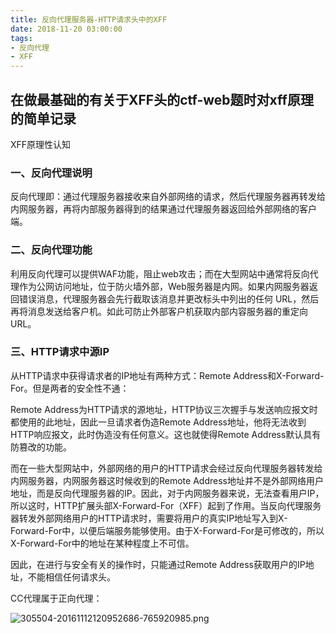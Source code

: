 ```yaml
---
title: 反向代理服务器-HTTP请求头中的XFF
date: 2018-11-20 03:00:00
tags:
- 反向代理
- XFF
---
```


## 在做最基础的有关于XFF头的ctf-web题时对xff原理的简单记录

XFF原理性认知

### 一、反向代理说明

反向代理即：通过代理服务器接收来自外部网络的请求，然后代理服务器再转发给内网服务器，再将内部服务器得到的结果通过代理服务器返回给外部网络的客户端。

### 二、反向代理功能

利用反向代理可以提供WAF功能，阻止web攻击；而在大型网站中通常将反向代理作为公网访问地址，位于防火墙外部，Web服务器是内网。如果内网服务器返回错误消息，代理服务器会先行截取该消息并更改标头中列出的任何 URL，然后再将消息发送给客户机。如此可防止外部客户机获取内部内容服务器的重定向 URL。

### 三、HTTP请求中源IP

从HTTP请求中获得请求者的IP地址有两种方式：Remote Address和X-Forward-For。但是两者的安全性不通：

Remote Address为HTTP请求的源地址，HTTP协议三次握手与发送响应报文时都使用的此地址，因此一旦请求者伪造Remote Address地址，他将无法收到HTTP响应报文，此时伪造没有任何意义。这也就使得Remote Address默认具有防篡改的功能。

而在一些大型网站中，外部网络的用户的HTTP请求会经过反向代理服务器转发给内网服务器，内网服务器这时候收到的Remote Address地址并不是外部网络用户地址，而是反向代理服务器的IP。因此，对于内网服务器来说，无法查看用户IP，所以这时，HTTP扩展头部X-Forward-For（XFF）起到了作用。当反向代理服务器转发外部网络用户的HTTP请求时，需要将用户的真实IP地址写入到X-Forward-For中，以便后端服务能够使用。由于X-Forward-For是可修改的，所以X-Forward-For中的地址在某种程度上不可信。

因此，在进行与安全有关的操作时，只能通过Remote Address获取用户的IP地址，不能相信任何请求头。

CC代理属于正向代理：

![305504-20161112120952686-765920985.png](https://i.loli.net/2021/08/11/zxyRWtw58VBsjk6.png)
